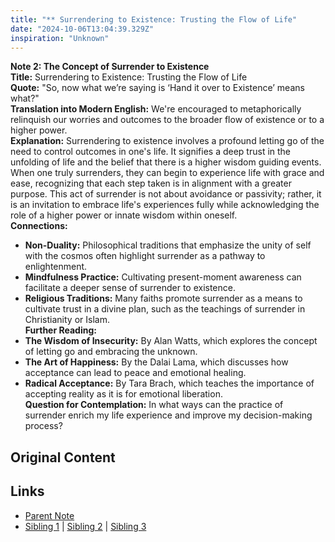 ```yaml
---
title: "** Surrendering to Existence: Trusting the Flow of Life"
date: "2024-10-06T13:04:39.329Z"
inspiration: "Unknown"
---
```


  
**Note 2: The Concept of Surrender to Existence**  
**Title:** Surrendering to Existence: Trusting the Flow of Life  
**Quote:** "So, now what we’re saying is ‘Hand it over to Existence’ means what?"  
**Translation into Modern English:** We're encouraged to metaphorically relinquish our worries and outcomes to the broader flow of existence or to a higher power.  
**Explanation:** Surrendering to existence involves a profound letting go of the need to control outcomes in one's life. It signifies a deep trust in the unfolding of life and the belief that there is a higher wisdom guiding events. When one truly surrenders, they can begin to experience life with grace and ease, recognizing that each step taken is in alignment with a greater purpose. This act of surrender is not about avoidance or passivity; rather, it is an invitation to embrace life's experiences fully while acknowledging the role of a higher power or innate wisdom within oneself.  
**Connections:**  
- **Non-Duality:** Philosophical traditions that emphasize the unity of self with the cosmos often highlight surrender as a pathway to enlightenment.  
- **Mindfulness Practice:** Cultivating present-moment awareness can facilitate a deeper sense of surrender to existence.  
- **Religious Traditions:** Many faiths promote surrender as a means to cultivate trust in a divine plan, such as the teachings of surrender in Christianity or Islam.  
**Further Reading:**  
- **The Wisdom of Insecurity:** By Alan Watts, which explores the concept of letting go and embracing the unknown.  
- **The Art of Happiness:** By the Dalai Lama, which discusses how acceptance can lead to peace and emotional healing.  
- **Radical Acceptance:** By Tara Brach, which teaches the importance of accepting reality as it is for emotional liberation.  
**Question for Contemplation:** In what ways can the practice of surrender enrich my life experience and improve my decision-making process?  


## Original Content



## Links

- [Parent Note](/parent-note.md)
- [Sibling 1](/zettel1.md) | [Sibling 2](/zettel2.md) | [Sibling 3](/zettel3.md)
